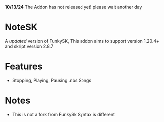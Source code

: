 **10/13/24** The Addon has not released yet! please wait another day

# NoteSK
A *updated* version of FunkySK, This addon aims to support version 1.20.4+ and skript version 2.8.7

# Features
- Stopping, Playing, Pausing .nbs Songs

# Notes
- This is not a fork from FunkySk Syntax is different


